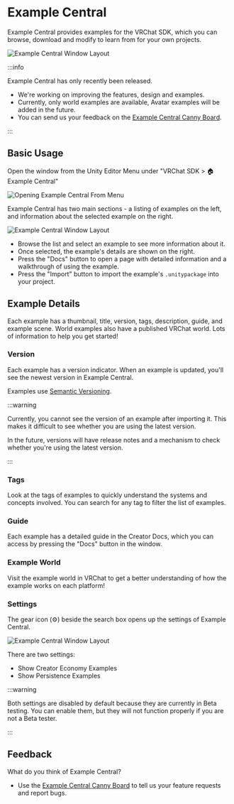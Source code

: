# Example Central

Example Central provides examples for the VRChat SDK, which you can browse, download and modify to learn from for your own projects.

![Example Central Window Layout](/img/sdk/example-central/ec-layout.png)

:::info

Example Central has only recently been released.

- We're working on improving the features, design and examples.
- Currently, only world examples are available, Avatar examples will be added in the future.
- You can send us your feedback on the [Example Central Canny Board](https://feedback.vrchat.com/example-central).

:::

## Basic Usage
Open the window from the Unity Editor Menu under "VRChat SDK > 🏠 Example Central"

![Opening Example Central From Menu](/img/sdk/example-central/ec-menu.png)

Example Central has two main sections - a listing of examples on the left, and information about the selected example on the right.

![Example Central Window Layout](/img/sdk/example-central/ec-overlay.png)

* Browse the list and select an example to see more information about it.
* Once selected, the example's details are shown on the right.
* Press the "Docs" button to open a page with detailed information and a walkthrough of using the example.
* Press the "Import" button to import the example's `.unitypackage` into your project.

## Example Details

Each example has a thumbnail, title, version, tags, description, guide, and example scene. World examples also have a published VRChat world. Lots of information to help you get started!

### Version

Each example has a version indicator. When an example is updated, you'll see the newest version in Example Central.

Examples use [Semantic Versioning](https://semver.org/).

:::warning

Currently, you cannot see the version of an example after importing it. This makes it difficult to see whether you are using the latest version. 

In the future, versions will have release notes and a mechanism to check whether you're using the latest version.

:::


### Tags

Look at the tags of examples to quickly understand the systems and concepts involved. You can search for any tag to filter the list of examples.

### Guide

Each example has a detailed guide in the Creator Docs, which you can access by pressing the "Docs" button in the window.

### Example World

Visit the example world in VRChat to get a better understanding of how the example works on each platform!


### Settings

The gear icon (⚙) beside the search box opens up the settings of Example Central. 

![Example Central Window Layout](/img/sdk/example-central/ec-settings.png)

There are two settings:
- Show Creator Economy Examples
- Show Persistence Examples

:::warning

Both settings are disabled by default because they are currently in Beta testing. You can enable them, but they will not function properly if you are not a Beta tester.

:::


## Feedback

What do you think of Example Central?
- Use the [Example Central Canny Board](https://feedback.vrchat.com/example-central) to tell us your feature requests and report bugs.
